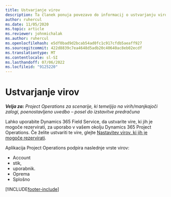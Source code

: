 ```yaml
---
title: Ustvarjanje virov
description: Ta članek ponuja povezavo do informacij o ustvarjanju virov, ki jih je mogoče rezervirati.
author: ruhercul
ms.date: 11/05/2020
ms.topic: article
ms.reviewer: johnmichalak
ms.author: ruhercul
ms.openlocfilehash: e5df0bad9d2bcab54ad0fc1c917cfdb5aeaff927
ms.sourcegitcommit: 422d8839c7ea4648d5adb20c40640ac8eb02ecdf
ms.translationtype: MT
ms.contentlocale: sl-SI
ms.lasthandoff: 07/06/2022
ms.locfileid: "9125220"
---
```

# <a name="create-resources"></a>Ustvarjanje virov

_**Velja za:** Project Operations za scenarije, ki temeljijo na virih/manjkajoči zalogi, poenostavljeno uvedbo – posel do izstavitve predračuna_

Lahko uporabite Dynamics 365 Field Service, da ustvarite vire, ki jih je mogoče rezervirati, za uporabo v vašem okolju Dynamics 365 Project Operations. Če želite ustvariti te vire, glejte [Nastavitev virov, ki jih je mogoče rezervirati](/dynamics365/field-service/set-up-bookable-resources).

Aplikacija Project Operations podpira naslednje vrste virov:
- Account
- stik,
- uporabnik.
- Oprema
- Splošno


[!INCLUDE[footer-include](../includes/footer-banner.md)]
